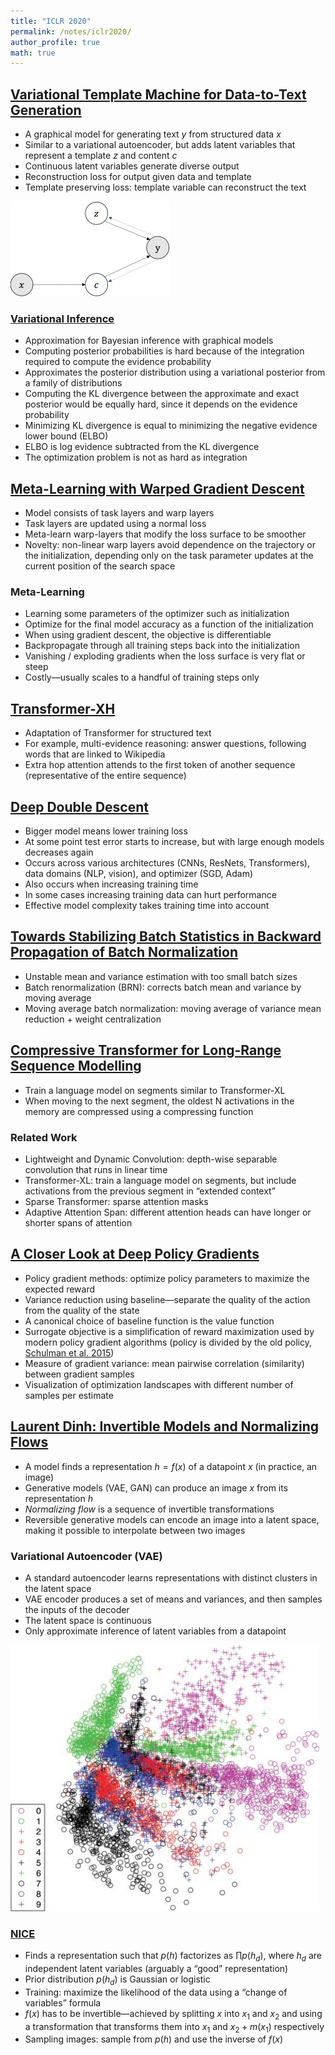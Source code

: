 ```yaml
---
title: "ICLR 2020"
permalink: /notes/iclr2020/
author_profile: true
math: true
---
```


## [Variational Template Machine for Data-to-Text Generation](http://www.openreview.net/pdf?id=HkejNgBtPB)

* A graphical model for generating text <span>$y$</span> from structured data <span>$x$</span>
* Similar to a variational autoencoder, but adds latent variables that represent a template <span>$z$</span> and content <span>$c$</span>
* Continuous latent variables generate diverse output
* Reconstruction loss for output given data and template
* Template preserving loss: template variable can reconstruct the text

![The graphical model of a Variational Template Machine. From Ye et al. (2020).](../assets/images/variational-template-machine.png)

### [Variational Inference](https://fabiandablander.com/r/Variational-Inference.html)

* Approximation for Bayesian inference with graphical models
* Computing posterior probabilities is hard because of the integration required to compute the evidence probability
* Approximates the posterior distribution using a variational posterior from a family of distributions
* Computing the KL divergence between the approximate and exact posterior would be equally hard, since it depends on the evidence probability
* Minimizing KL divergence is equal to minimizing the negative evidence lower bound (ELBO)
* ELBO is log evidence subtracted from the KL divergence
* The optimization problem is not as hard as integration

## [Meta-Learning with Warped Gradient Descent](http://www.openreview.net/pdf?id=rkeiQlBFPB)

* Model consists of task layers and warp layers
* Task layers are updated using a normal loss
* Meta-learn warp-layers that modify the loss surface to be smoother
* Novelty: non-linear warp layers avoid dependence on the trajectory or the initialization, depending only on the task parameter updates at the current position of the search space

### Meta-Learning

* Learning some parameters of the optimizer such as initialization
* Optimize for the final model accuracy as a function of the initialization
* When using gradient descent, the objective is differentiable
* Backpropagate through all training steps back into the initialization
* Vanishing / exploding gradients when the loss surface is very flat or steep
* Costly—usually scales to a handful of training steps only

## [Transformer-XH](http://www.openreview.net/pdf?id=r1eIiCNYwS)

* Adaptation of Transformer for structured text
* For example, multi-evidence reasoning: answer questions, following words that are linked to Wikipedia
* Extra hop attention attends to the first token of another sequence (representative of the entire sequence)

## [Deep Double Descent](http://www.openreview.net/pdf?id=B1g5sA4twr)

* Bigger model means lower training loss
* At some point test error starts to increase, but with large enough models decreases again
* Occurs across various architectures (CNNs, ResNets, Transformers), data domains (NLP, vision), and optimizer (SGD, Adam)
* Also occurs when increasing training time
* In some cases increasing training data can hurt performance
* Effective model complexity takes training time into account

## [Towards Stabilizing Batch Statistics in Backward Propagation of Batch Normalization](http://www.openreview.net/pdf?id=SkgGjRVKDS)

* Unstable mean and variance estimation with too small batch sizes
* Batch renormalization (BRN): corrects batch mean and variance by moving average
* Moving average batch normalization: moving average of variance mean reduction + weight centralization

## [Compressive Transformer for Long-Range Sequence Modelling](https://openreview.net/pdf?id=SylKikSYDH)

* Train a language model on segments similar to Transformer-XL
* When moving to the next segment, the oldest N activations in the memory are compressed using a compressing function

### Related Work

* Lightweight and Dynamic Convolution: depth-wise separable convolution that runs in linear time
* Transformer-XL: train a language model on segments, but include activations from the previous segment in “extended context”
* Sparse Transformer: sparse attention masks
* Adaptive Attention Span: different attention heads can have longer or shorter spans of attention

## [A Closer Look at Deep Policy Gradients](https://openreview.net/pdf?id=ryxdEkHtPS)

* Policy gradient methods: optimize policy parameters to maximize the expected reward
* Variance reduction using baseline—separate the quality of the action from the quality of the state
* A canonical choice of baseline function is the value function
* Surrogate objective is a simplification of reward maximization used by modern policy gradient algorithms (policy is divided by the old policy, [Schulman et al. 2015](https://arxiv.org/abs/1502.05477))
* Measure of gradient variance: mean pairwise correlation (similarity) between gradient samples
* Visualization of optimization landscapes with different number of samples per estimate

## [Laurent Dinh: Invertible Models and Normalizing Flows](https://iclr.cc/virtual_2020/speaker_4.html)

* A model finds a representation <span>$h = f(x)$</span> of a datapoint <span>$x$</span> (in practice, an image)
* Generative models (VAE, GAN) can produce an image <span>$x$</span> from its representation <span>$h$</span>
* *Normalizing flow* is a sequence of invertible transformations
* Reversible generative models can encode an image into a latent space, making it possible to interpolate between two images

### Variational Autoencoder (VAE)

* A standard autoencoder learns representations with distinct clusters in the latent space
* VAE encoder produces a set of means and variances, and then samples the inputs of the decoder
* The latent space is continuous
* Only approximate inference of latent variables from a datapoint

![Training an autoencoder on MNIST results in distinct clusters. From Hinton and Salakhutdinov (2006).](../assets/images/mnist-autoencoder.png)

### [NICE](https://arxiv.org/pdf/1410.8516.pdf)

* Finds a representation such that <span>$p(h)$</span> factorizes as <span>$\prod p(h_d)$</span>, where <span>$h_d$</span> are independent latent variables (arguably a “good” representation)
* Prior distribution <span>$p(h_d)$</span> is Gaussian or logistic
* Training: maximize the likelihood of the data using a “change of variables” formula
* <span>$f(x)$</span> has to be invertible—achieved by splitting <span>$x$</span> into <span>$x_1$</span> and <span>$x_2$</span> and using a transformation that transforms them into <span>$x_1$</span> and <span>$x_2 + m(x_1)$</span> respectively
* Sampling images: sample from <span>$p(h)$</span> and use the inverse of <span>$f(x)$</span>
